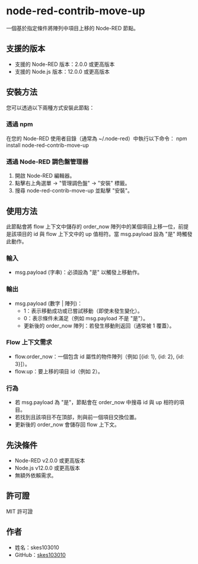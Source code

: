 # node-red-contrib-move-up

一個基於指定條件將陣列中項目上移的 Node-RED 節點。

## 支援的版本

- 支援的 Node-RED 版本：2.0.0 或更高版本
- 支援的 Node.js 版本：12.0.0 或更高版本

## 安裝方法

您可以透過以下兩種方式安裝此節點：

### 透過 npm
在您的 Node-RED 使用者目錄（通常為 ~/.node-red）中執行以下命令：
npm install node-red-contrib-move-up

### 透過 Node-RED 調色盤管理器
1. 開啟 Node-RED 編輯器。
2. 點擊右上角選單 → "管理調色盤" → "安裝" 標籤。
3. 搜尋 node-red-contrib-move-up 並點擊 "安裝"。

## 使用方法

此節點會將 flow 上下文中儲存的 order_now 陣列中的某個項目上移一位，前提是該項目的 id 與 flow 上下文中的 up 值相符。當 msg.payload 設為 "是" 時觸發此動作。

### 輸入
- msg.payload (字串)：必須設為 "是" 以觸發上移動作。

### 輸出
- msg.payload (數字 | 陣列)：
  - 1：表示移動成功或已嘗試移動（即使未發生變化）。
  - 0：表示條件未滿足（例如 msg.payload 不是 "是"）。
  - 更新後的 order_now 陣列：若發生移動則返回（通常被 1 覆蓋）。

### Flow 上下文需求
- flow.order_now：一個包含 id 屬性的物件陣列（例如 [{id: 1}, {id: 2}, {id: 3}]）。
- flow.up：要上移的項目 id（例如 2）。

### 行為
- 若 msg.payload 為 "是"，節點會在 order_now 中搜尋 id 與 up 相符的項目。
- 若找到且該項目不在頂部，則與前一個項目交換位置。
- 更新後的 order_now 會儲存回 flow 上下文。

## 先決條件
- Node-RED v2.0.0 或更高版本
- Node.js v12.0.0 或更高版本
- 無額外依賴需求。

## 許可證
MIT 許可證

## 作者
- 姓名：skes103010
- GitHub：[skes103010](https://github.com/skes103010)